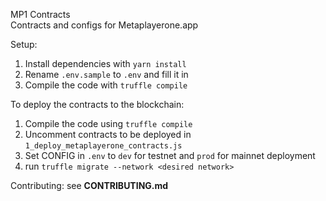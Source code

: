 MP1 Contracts  
Contracts and configs for Metaplayerone.app  
  
Setup:  
1. Install dependencies with `yarn install`
2. Rename `.env.sample` to `.env` and fill it in 
3. Compile the code with `truffle compile`

To deploy the contracts to the blockchain:  
1. Compile the code using `truffle compile`
2. Uncomment contracts to be deployed in `1_deploy_metaplayerone_contracts.js`
3. Set CONFIG in `.env` to `dev` for testnet and `prod` for mainnet deployment
4. run `truffle migrate --network <desired network>`

Contributing: see **CONTRIBUTING.md**
